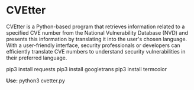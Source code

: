 # CVEtter

CVEtter is a Python-based program that retrieves information related to a specified CVE number from the National Vulnerability Database (NVD) and presents this information by translating it into the user's chosen language. With a user-friendly interface, security professionals or developers can efficiently translate CVE numbers to understand security vulnerabilities in their preferred language.

pip3 install requests
pip3 install googletrans
pip3 install termcolor

**Use:** python3 cvetter.py
